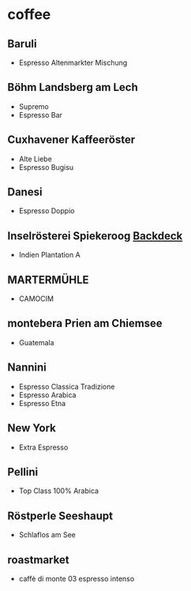# coffee

## Baruli

- Espresso Altenmarkter Mischung 

## Böhm Landsberg am Lech

- Supremo
- Espresso Bar

## Cuxhavener Kaffeeröster
- Alte Liebe 
- Espresso Bugisu

## Danesi

- Espresso Doppio

## Inselrösterei Spiekeroog [Backdeck](https://backdeck-spiekeroog.de)

- Indien Plantation A

## MARTERMÜHLE

- CAMOCIM

## montebera Prien am Chiemsee 

- Guatemala 

## Nannini 

- Espresso Classica Tradizione
- Espresso Arabica 
- Espresso Etna 

## New York 

- Extra Espresso

## Pellini 

- Top Class 100% Arabica

## Röstperle Seeshaupt

- Schlaflos am See

## roastmarket

- caffè di monte 03 espresso intenso 

